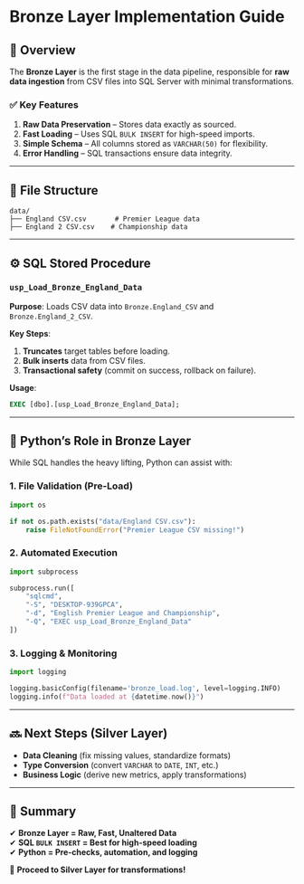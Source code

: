 # **Bronze Layer Implementation Guide**  

## **📌 Overview**  
The **Bronze Layer** is the first stage in the data pipeline, responsible for **raw data ingestion** from CSV files into SQL Server with minimal transformations.  

### **✅ Key Features**  
1. **Raw Data Preservation** – Stores data exactly as sourced.  
2. **Fast Loading** – Uses SQL `BULK INSERT` for high-speed imports.  
3. **Simple Schema** – All columns stored as `VARCHAR(50)` for flexibility.  
4. **Error Handling** – SQL transactions ensure data integrity.  

---

## **📂 File Structure**  
```
data/  
├── England CSV.csv       # Premier League data  
├── England 2 CSV.csv    # Championship data  
```

---

## **⚙️ SQL Stored Procedure**  
### **`usp_Load_Bronze_England_Data`**  
**Purpose**: Loads CSV data into `Bronze.England_CSV` and `Bronze.England_2_CSV`.  

**Key Steps**:  
1. **Truncates** target tables before loading.  
2. **Bulk inserts** data from CSV files.  
3. **Transactional safety** (commit on success, rollback on failure).  

**Usage**:  
```sql
EXEC [dbo].[usp_Load_Bronze_England_Data];
```

---

## **🐍 Python’s Role in Bronze Layer**  
While SQL handles the heavy lifting, Python can assist with:  

### **1. File Validation (Pre-Load)**  
```python
import os

if not os.path.exists("data/England CSV.csv"):
    raise FileNotFoundError("Premier League CSV missing!")
```

### **2. Automated Execution**  
```python
import subprocess

subprocess.run([
    "sqlcmd",
    "-S", "DESKTOP-939GPCA",
    "-d", "English Premier League and Championship",
    "-Q", "EXEC usp_Load_Bronze_England_Data"
])
```

### **3. Logging & Monitoring**  
```python
import logging

logging.basicConfig(filename='bronze_load.log', level=logging.INFO)
logging.info(f"Data loaded at {datetime.now()}")
```

---

## **🔜 Next Steps (Silver Layer)**  
- **Data Cleaning** (fix missing values, standardize formats)  
- **Type Conversion** (convert `VARCHAR` to `DATE`, `INT`, etc.)  
- **Business Logic** (derive new metrics, apply transformations)  

---

## **📌 Summary**  
✔ **Bronze Layer = Raw, Fast, Unaltered Data**  
✔ **SQL `BULK INSERT` = Best for high-speed loading**  
✔ **Python = Pre-checks, automation, and logging**  

🚀 **Proceed to Silver Layer for transformations!**